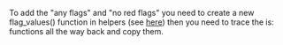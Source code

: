 To add the "any flags" and "no red flags" you need to create a new flag_values() function in helpers (see [here](https://github.com/wzkariampuzha/anki__BetterSearch/blob/d553d7d893bf1f403e85215a9db5d76e94e2b674/src/helpers.py#L31C1-L38C21)) then you need to trace the is:  functions all the way back and copy them. 
